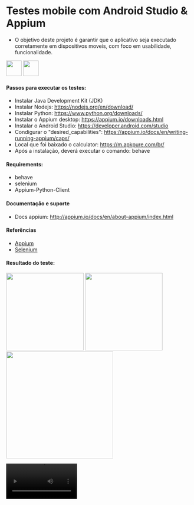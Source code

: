 #  Testes mobile com Android Studio & Appium

- O objetivo deste projeto é garantir que o aplicativo seja executado corretamente em dispositivos moveis, com foco em usabilidade, funcionalidade.

<img src='https://user-images.githubusercontent.com/68041354/215416530-161def0b-f79b-4192-8745-56c85e64577d.png' width='42'>  <img src='https://user-images.githubusercontent.com/68041354/215416960-6d391c3e-76f8-4747-ac28-7299376f2f68.png' width='42'>

#### Passos para executar os testes:
- Instalar Java Development Kit (JDK)
- Instalar Nodejs: https://nodejs.org/en/download/
- Instalar Python: https://www.python.org/downloads/
- Instalar o Appium desktop: https://appium.io/downloads.html
- Instalar o Android Studio: https://developer.android.com/studio
- Condigurar o "desired_capabilities": https://appium.io/docs/en/writing-running-appium/caps/
- Local que foi baixado o calculator: https://m.apkpure.com/br/
- Após a instalação, deverá executar o comando: behave

#### Requirements:
- behave
- selenium
- Appium-Python-Client

#### Documentação e suporte
- Docs appium: http://appium.io/docs/en/about-appium/index.html

#### Referências
- [Appium](http://appium.io/)
- [Selenium](https://www.selenium.dev/)

#### Resultado do teste:
<img src='https://user-images.githubusercontent.com/68041354/215412679-45922dda-e539-4bce-ad62-5aaf1ec99360.png' width='210'> <img src='https://user-images.githubusercontent.com/68041354/215415184-143ea2e0-7b38-414b-af6c-ad38c08dead3.png' width='210'> 
<img src='https://user-images.githubusercontent.com/68041354/215415488-9482afae-b952-4031-aeba-08dabb788176.png' width='290'>


<video src='https://user-images.githubusercontent.com/68041354/215413719-fee28ff3-8f19-4146-944c-12693e276e16.mp4' width='192'>

